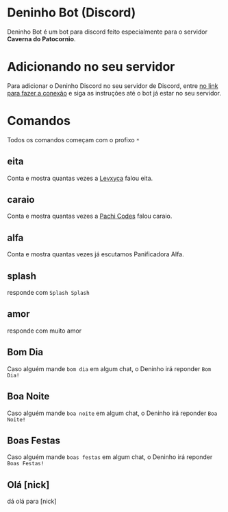 # Deninho Bot (Discord)

Deninho Bot é um bot para discord feito especialmente para o servidor **Caverna do Patocornio**.

# Adicionando no seu servidor

Para adicionar o Deninho Discord no seu servidor de Discord, entre [no link para fazer a conexão](https://discord.com/oauth2/authorize?client_id=768959134556880997&permissions=24280128&scope=bot) e siga as instruções até o bot já estar no seu servidor.

# Comandos

Todos os comandos começam com o profixo `*`

## eita

Conta e mostra quantas vezes a [Levxyca](https://github.com/levxyca) falou eita.

## caraio

Conta e mostra quantas vezes a [Pachi Codes](https://github.com/pachicodes) falou caraio.

## alfa

Conta e mostra quantas vezes já escutamos Panificadora Alfa.

## splash

responde com `Splash Splash`

## amor

responde com muito amor

## Bom Dia

Caso alguém mande `bom dia` em algum chat, o Deninho irá reponder `Bom Dia!`

## Boa Noite

Caso alguém mande `boa noite` em algum chat, o Deninho irá reponder `Boa Noite!`

## Boas Festas

Caso alguém mande `boas festas` em algum chat, o Deninho irá reponder `Boas Festas!`

## Olá [nick]

dá olá para [nick]

